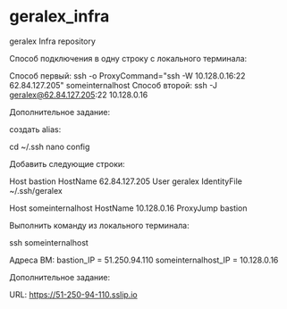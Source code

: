 # geralex_infra
geralex Infra repository

Способ подключения в одну строку с локального терминала:

Способ первый: ssh -o ProxyCommand="ssh -W 10.128.0.16:22 62.84.127.205" someinternalhost
Способ второй: ssh -J geralex@62.84.127.205:22 10.128.0.16

Дополнительное задание:

создать alias:

cd ~/.ssh
nano config

Добавить следующие строки:

Host bastion
  HostName 62.84.127.205
  User geralex
  IdentityFile ~/.ssh/geralex

Host someinternalhost
  HostName 10.128.0.16
  ProxyJump bastion

Выполнить команду из локального терминала:

ssh someinternalhost



Адреса ВМ:
bastion_IP = 51.250.94.110
someinternalhost_IP = 10.128.0.16

Дополнительное задание:

URL: https://51-250-94-110.sslip.io